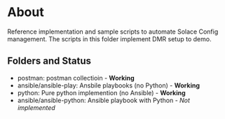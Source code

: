 # About

Reference implementation and sample scripts to automate Solace Config management. The scripts in this folder implement DMR setup to demo.

## Folders and Status

* postman: postman collectioin - **Working**
* ansible/ansible-play: Ansbile playbooks (no Python) - **Working**
* python: Pure python implemention (no Ansible) - **Working**
* ansible/ansible-python: Ansible playbook with Python - *Not implemented*
